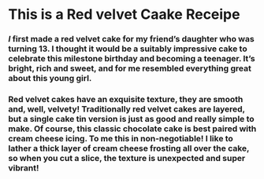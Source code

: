 # This is a Red velvet Caake Receipe


###  ***I*** first made a red velvet cake for my friend’s daughter who was turning 13. I thought it would be a suitably impressive cake to celebrate this milestone birthday and becoming a teenager. It’s bright, rich and sweet, and for me resembled everything great about this young girl.

### Red velvet cakes have an exquisite texture, they are smooth and, well, velvety! Traditionally red velvet cakes are layered, but a single cake tin version is just as good and really simple to make. Of course, this classic chocolate cake is best paired with cream cheese icing. To me this in non-negotiable!  I like to lather a thick layer of cream cheese frosting all over the cake, so when you cut a slice, the texture is unexpected and super vibrant!


